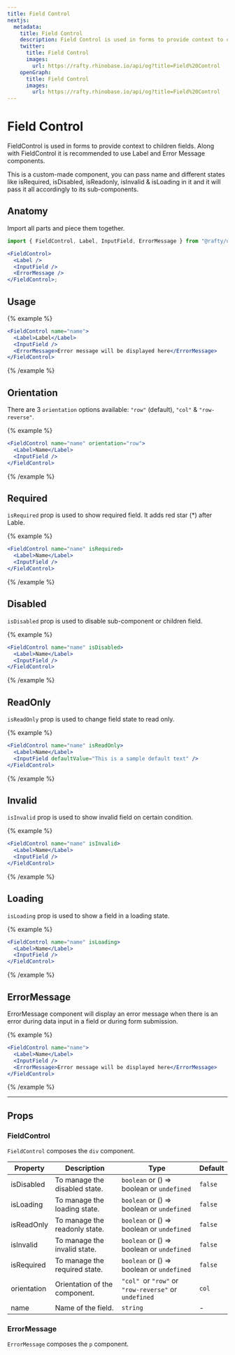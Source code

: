```yaml
---
title: Field Control
nextjs:
  metadata:
    title: Field Control
    description: Field Control is used in forms to provide context to children fields. Along with Field control it is recommended to use Label and Error Message components.
    twitter:
      title: Field Control
      images:
        url: https://rafty.rhinobase.io/api/og?title=Field%20Control
    openGraph:
      title: Field Control
      images:
        url: https://rafty.rhinobase.io/api/og?title=Field%20Control
---
```


# Field Control

FieldControl is used in forms to provide context to children fields. Along with FieldControl it is recommended to use Label and Error Message components.

This is a custom-made component, you can pass name and different states like isRequired, isDisabled, isReadonly, isInvalid & isLoading in it and it will pass it all accordingly to its sub-components.

## Anatomy

Import all parts and piece them together.

```jsx
import { FieldControl, Label, InputField, ErrorMessage } from "@rafty/ui";

<FieldControl>
  <Label />
  <InputField />
  <ErrorMessage />
</FieldControl>;
```

## Usage

{% example %}

```jsx
<FieldControl name="name">
  <Label>Label</Label>
  <InputField />
  <ErrorMessage>Error message will be displayed here</ErrorMessage>
</FieldControl>
```

{% /example %}

## Orientation

There are 3 `orientation` options available: `"row"` (default), `"col"` & `"row-reverse"`.

{% example %}

```jsx
<FieldControl name="name" orientation="row">
  <Label>Name</Label>
  <InputField />
</FieldControl>
```

{% /example %}

## Required

`isRequired` prop is used to show required field. It adds red star (\*) after Lable.

{% example %}

```jsx
<FieldControl name="name" isRequired>
  <Label>Name</Label>
  <InputField />
</FieldControl>
```

{% /example %}

## Disabled

`isDisabled` prop is used to disable sub-component or children field.

{% example %}

```jsx
<FieldControl name="name" isDisabled>
  <Label>Name</Label>
  <InputField />
</FieldControl>
```

{% /example %}

## ReadOnly

`isReadOnly` prop is used to change field state to read only.

{% example %}

```jsx
<FieldControl name="name" isReadOnly>
  <Label>Name</Label>
  <InputField defaultValue="This is a sample default text" />
</FieldControl>
```

{% /example %}

## Invalid

`isInvalid` prop is used to show invalid field on certain condition.

{% example %}

```jsx
<FieldControl name="name" isInvalid>
  <Label>Name</Label>
  <InputField />
</FieldControl>
```

{% /example %}

## Loading

`isLoading` prop is used to show a field in a loading state.

{% example %}

```jsx
<FieldControl name="name" isLoading>
  <Label>Name</Label>
  <InputField />
</FieldControl>
```

{% /example %}

## ErrorMessage

ErrorMessage component will display an error message when there is an error during data input in a field or during form submission.

{% example %}

```jsx
<FieldControl name="name">
  <Label>Name</Label>
  <InputField />
  <ErrorMessage>Error message will be displayed here</ErrorMessage>
</FieldControl>
```

{% /example %}

---

## Props

### FieldControl

`FieldControl` composes the `div` component.

| Property    | Description                   | Type                                                   | Default |
| ----------- | ----------------------------- | ------------------------------------------------------ | ------- |
| isDisabled  | To manage the disabled state. | `boolean` or <Info>() => boolean</Info> or `undefined` | `false` |
| isLoading   | To manage the loading state.  | `boolean` or <Info>() => boolean</Info> or `undefined` | `false` |
| isReadOnly  | To manage the readonly state. | `boolean` or <Info>() => boolean</Info> or `undefined` | `false` |
| isInvalid   | To manage the invalid state.  | `boolean` or <Info>() => boolean</Info> or `undefined` | `false` |
| isRequired  | To manage the required state. | `boolean` or <Info>() => boolean</Info> or `undefined` | `false` |
| orientation | Orientation of the component. | `"col" `or `"row"` or `"row-reverse"` or `undefined`   | `col`   |
| name        | Name of the field.            | `string`                                               | -       |

### ErrorMessage

`ErrorMessage` composes the `p` component.
